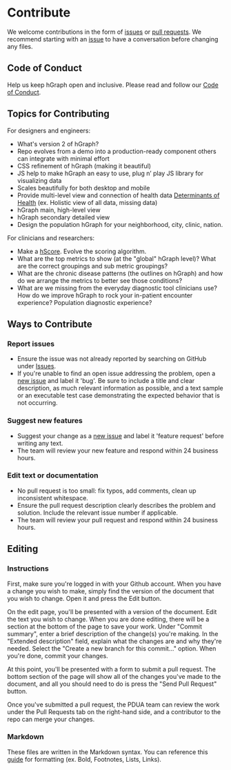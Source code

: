 # Contribute

We welcome contributions in the form of [issues](https://github.com/hgraph-os/hGraph/issues/) or [pull requests](https://github.com/hgraph-os/hGraph/pulls). We recommend starting with an [issue](https://github.com/hgraph-os/hGraph/issues/new) to have a conversation before changing any files.

## Code of Conduct
Help us keep hGraph open and inclusive. Please read and follow our [Code of Conduct](CODE_OF_CONDUCT.md).

## Topics for Contributing
For designers and engineers:
* What's version 2 of hGraph?
* Repo evolves from a demo into a production-ready component others can integrate with minimal effort
* CSS refinement of hGraph (making it beautiful)
* JS help to make hGraph an easy to use, plug n’ play JS library for visualizing data
* Scales beautifully for both desktop and mobile
* Provide multi-level view and connection of health data
[Determinants of Health](https://www.goinvo.com/vision/determinants-of-health/) (ex. Holistic view of all data, missing data)
* hGraph main, high-level view
* hGraph secondary detailed view
* Design the population hGraph for your neighborhood, city, clinic, nation.

For clinicians and researchers:
* Make a [hScore](https://github.com/hgraph-os/hScore). Evolve the scoring algorithm.
* What are the top metrics to show (at the "global" hGraph level)? What are the correct groupings and sub metric groupings?
* What are the chronic disease patterns (the outlines on hGraph) and how do we arrange the metrics to better see those conditions?
* What are we missing from the everyday diagnostic tool clinicians use? How do we improve hGraph to rock your in-patient encounter experience? Population diagnostic experience?

## Ways to Contribute

### Report issues
- Ensure the issue was not already reported by searching on GitHub under [Issues](https://github.com/hgraph-os/hGraph/issues/).
- If you're unable to find an open issue addressing the problem, open a [new issue](https://github.com/hgraph-os/hGraph/issues/new) and label it 'bug'. Be sure to include a title and clear description, as much relevant information as possible, and a text sample or an executable test case demonstrating the expected behavior that is not occurring.

### Suggest new features
- Suggest your change as a [new issue](https://github.com/hgraph-os/hGraph/issues/new) and label it 'feature request' before writing any text.
- The team will review your new feature and respond within 24 business hours.

### Edit text or documentation
- No pull request is too small: fix typos, add comments, clean up inconsistent whitespace.
- Ensure the pull request description clearly describes the problem and solution. Include the relevant issue number if applicable.
- The team will review your pull request and respond within 24 business hours.

## Editing
### Instructions
First, make sure you're logged in with your Github account. When you have a change you wish to make, simply find the version of the document that you wish to change. Open it and press the Edit button.

On the edit page, you'll be presented with a version of the document. Edit the text you wish to change. When you are done editing, there will be a section at the bottom of the page to save your work. Under "Commit summary", enter a brief description of the change(s) you're making. In the "Extended description" field, explain what the changes are and why they're needed. Select the "Create a new branch for this commit..." option. When you're done, commit your changes.

At this point, you'll be presented with a form to submit a pull request. The bottom section of the page will show all of the changes you've made to the document, and all you should need to do is press the "Send Pull Request" button.

Once you've submitted a pull request, the PDUA team can review the work under the Pull Requests tab on the right-hand side, and a contributor to the repo can merge your changes.

### Markdown
These files are written in the Markdown syntax. You can reference this [guide](https://www.markdownguide.org/basic-syntax/) for formatting (ex. Bold, Footnotes, Lists, Links).